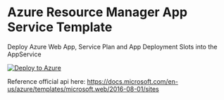 # Azure Resource Manager App Service Template #

Deploy Azure Web App, Service Plan and App Deployment Slots into the AppService


[![Deploy to Azure](https://azurecomcdn.azureedge.net/mediahandler/acomblog/media/Default/blog/deploybutton.png)](https://azuredeploy.net/)



Reference official api here: https://docs.microsoft.com/en-us/azure/templates/microsoft.web/2016-08-01/sites
